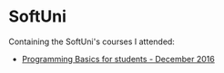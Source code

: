 # SoftUni
<p> Containing the SoftUni's courses I attended: </p>
<ul>
  <li><a href="https://github.com/radoslavvv/SoftUni/tree/master/Programming%20Basics%20For%20Students%20-%20December%202016">Programming Basics for students - December 2016</a> </li>
</ul>
